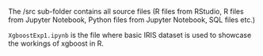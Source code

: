 The /src sub-folder contains all source files (R files from RStudio, R files from Jupyter Notebook, Python files from Jupyter Notebook, SQL files etc.)

``` XgboostExp1.ipynb ``` is the file where basic IRIS dataset is used to showcase the workings of xgboost in R.  
